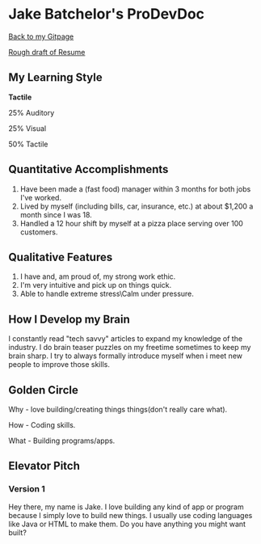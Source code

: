 # Jake Batchelor's ProDevDoc
[Back to my Gitpage](README.md)

[Rough draft of Resume](JakeBatResume.docx)

## My Learning Style

**Tactile**

25% Auditory

25% Visual

50% Tactile

## Quantitative Accomplishments

1. Have been made a (fast food) manager within 3 months for both jobs I've worked.
2. Lived by myself (including bills, car, insurance, etc.) at about $1,200 a month since I was 18.
3. Handled a 12 hour shift by myself at a pizza place serving over 100 customers. 

## Qualitative Features

1. I have and, am proud of, my strong work ethic.
2. I'm very intuitive and pick up on things quick.
3. Able to handle extreme stress\Calm under pressure.

## How I Develop my Brain

I constantly read "tech savvy" articles to expand my knowledge of the industry.
I do brain teaser puzzles on my freetime sometimes to keep my brain sharp.
I try to always formally introduce myself when i meet new people to improve those skills.

## Golden Circle

Why - love building/creating things things(don't really care what).

How - Coding skills.

What - Building programs/apps.

## Elevator Pitch

### Version 1
Hey there, my name is Jake. I love building any kind of app or program
because I simply love to build new things. I usually use coding languages like Java or HTML to make them.
Do you have anything you might want built?